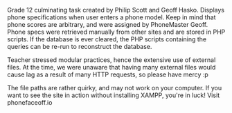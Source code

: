 Grade 12 culminating task created by Philip Scott and Geoff Hasko. Displays phone specifications when user enters a phone model. Keep in mind that phone scores are arbitrary, and were assigned by PhoneMaster Geoff. Phone specs were retrieved manually from other sites and are stored in PHP scripts. If the database is ever cleared, the PHP scripts containing the queries can be re-run to reconstruct the database.

Teacher stressed modular practices, hence the extensive use of external files. At the time, we were unaware that having many external files would cause lag as a result of many HTTP requests, so please have mercy :p

The file paths are rather quirky, and may not work on your computer. If you want to see the site in action without installing XAMPP, you're in luck! Visit phonefaceoff.io
